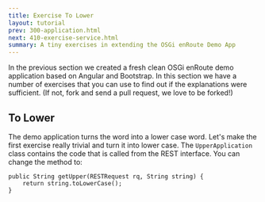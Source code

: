 ```yaml
---
title: Exercise To Lower
layout: tutorial
prev: 300-application.html
next: 410-exercise-service.html
summary: A tiny exercises in extending the OSGi enRoute Demo App
---
```


In the previous section we created a fresh clean OSGi enRoute demo application based on Angular and Bootstrap. In this section we have a number of exercises that you can use to find out if the explanations were sufficient. (If not, fork and send a pull request, we love to be forked!)

## To Lower

The demo application turns the word into a lower case word. Let's make the first exercise really trivial and turn it into lower case. The `UpperApplication` class contains the code that is called from the REST interface. You can change the method to:

	public String getUpper(RESTRequest rq, String string) {
		return string.toLowerCase();
	}

